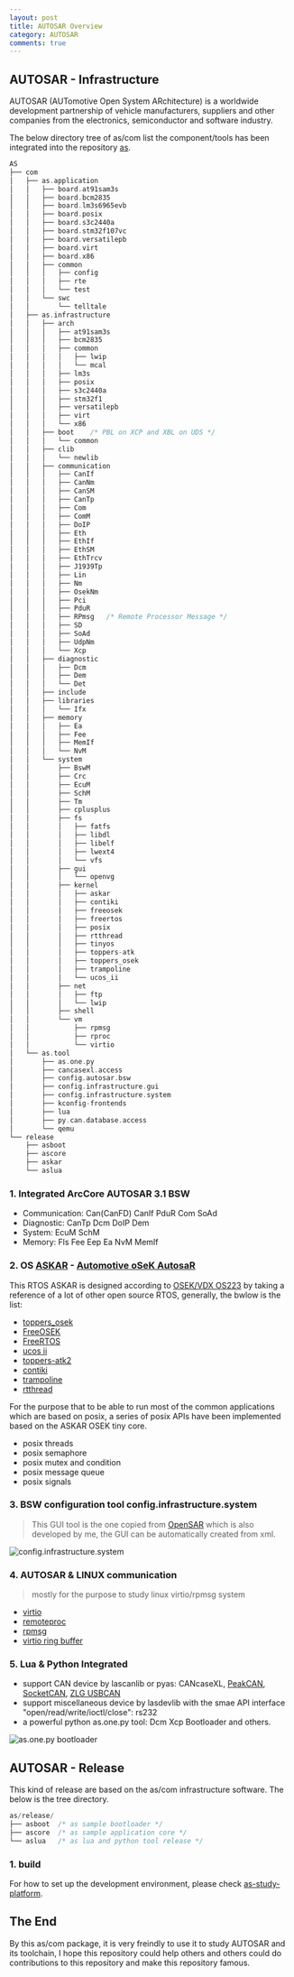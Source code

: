 ```yaml
---
layout: post
title: AUTOSAR Overview
category: AUTOSAR
comments: true
---
```


## AUTOSAR - Infrastructure

AUTOSAR (AUTomotive Open System ARchitecture) is a worldwide development partnership of vehicle manufacturers, suppliers and other companies from the electronics, semiconductor and software industry.

The below directory tree of as/com list the component/tools has been integrated into the repository [as](https://github.com/parai/as).

```c
AS
├── com
│   ├── as.application
│   │   ├── board.at91sam3s
│   │   ├── board.bcm2835
│   │   ├── board.lm3s6965evb
│   │   ├── board.posix
│   │   ├── board.s3c2440a
│   │   ├── board.stm32f107vc
│   │   ├── board.versatilepb
│   │   ├── board.virt
│   │   ├── board.x86
│   │   ├── common
│   │   │   ├── config
│   │   │   ├── rte
│   │   │   └── test
│   │   └── swc
│   │       └── telltale
│   ├── as.infrastructure
│   │   ├── arch
│   │   │   ├── at91sam3s
│   │   │   ├── bcm2835
│   │   │   ├── common
│   │   │   │   ├── lwip
│   │   │   │   └── mcal
│   │   │   ├── lm3s
│   │   │   ├── posix
│   │   │   ├── s3c2440a
│   │   │   ├── stm32f1
│   │   │   ├── versatilepb
│   │   │   ├── virt
│   │   │   └── x86
│   │   ├── boot	/* PBL on XCP and XBL on UDS */
│   │   │   └── common
│   │   ├── clib
│   │   │   └── newlib
│   │   ├── communication
│   │   │   ├── CanIf
│   │   │   ├── CanNm
│   │   │   ├── CanSM
│   │   │   ├── CanTp
│   │   │   ├── Com
│   │   │   ├── ComM
│   │   │   ├── DoIP
│   │   │   ├── Eth
│   │   │   ├── EthIf
│   │   │   ├── EthSM
│   │   │   ├── EthTrcv
│   │   │   ├── J1939Tp
│   │   │   ├── Lin
│   │   │   ├── Nm
│   │   │   ├── OsekNm
│   │   │   ├── Pci
│   │   │   ├── PduR
│   │   │   ├── RPmsg	/* Remote Processor Message */
│   │   │   ├── SD
│   │   │   ├── SoAd
│   │   │   ├── UdpNm
│   │   │   └── Xcp
│   │   ├── diagnostic
│   │   │   ├── Dcm
│   │   │   ├── Dem
│   │   │   └── Det
│   │   ├── include
│   │   ├── libraries
│   │   │   └── Ifx
│   │   ├── memory
│   │   │   ├── Ea
│   │   │   ├── Fee
│   │   │   ├── MemIf
│   │   │   └── NvM
│   │   └── system
│   │       ├── BswM
│   │       ├── Crc
│   │       ├── EcuM
│   │       ├── SchM
│   │       ├── Tm
│   │       ├── cplusplus
│   │       ├── fs
│   │       │   ├── fatfs
│   │       │   ├── libdl
│   │       │   ├── libelf
│   │       │   ├── lwext4
│   │       │   └── vfs
│   │       ├── gui
│   │       │   └── openvg
│   │       ├── kernel
│   │       │   ├── askar
│   │       │   ├── contiki
│   │       │   ├── freeosek
│   │       │   ├── freertos
│   │       │   ├── posix
│   │       │   ├── rtthread
│   │       │   ├── tinyos
│   │       │   ├── toppers-atk
│   │       │   ├── toppers_osek
│   │       │   ├── trampoline
│   │       │   └── ucos_ii
│   │       ├── net
│   │       │   ├── ftp
│   │       │   └── lwip
│   │       ├── shell
│   │       └── vm
│   │           ├── rpmsg
│   │           ├── rproc
│   │           └── virtio
│   └── as.tool
│       ├── as.one.py
│       ├── cancasexl.access
│       ├── config.autosar.bsw
│       ├── config.infrastructure.gui
│       ├── config.infrastructure.system
│       ├── kconfig-frontends
│       ├── lua
│       ├── py.can.database.access
│       └── qemu
└── release
    ├── asboot
    ├── ascore
    ├── askar
    └── aslua
```

### 1. Integrated ArcCore AUTOSAR 3.1 BSW
* Communication: Can(CanFD) CanIf PduR Com SoAd
* Diagnostic: CanTp Dcm DoIP Dem
* System: EcuM SchM
* Memory: Fls Fee Eep Ea NvM MemIf

### 2. OS [ASKAR](https://github.com/parai/as/tree/master/com/as.infrastructure/system/kernel/askar) - [Automotive oSeK AutosaR](http://parai.github.io/as/autosar/2017/10/27/ASKAR-architecture.html)
This RTOS ASKAR is designed according to [OSEK/VDX OS223](http://trampolinebin.rts-software.org/os223.pdf) by taking a reference of a lot of other open source RTOS, generally, the bwlow is the list:

* [toppers_osek](https://www.toppers.jp/osek-os.html)
* [FreeOSEK](http://opensek.sourceforge.net/)
* [FreeRTOS](http://www.freertos.org/)
* [ucos ii](https://www.micrium.com/)
* [toppers-atk2](https://www.toppers.jp/atk2.html)
* [contiki](http://contiki-os.org/)
* [trampoline](https://github.com/TrampolineRTOS/trampoline)
* [rtthread](https://github.com/RT-Thread/rt-thread)

For the purpose that to be able to run most of the common applications which are based on posix, a series of posix APIs have been implemented based on the ASKAR OSEK tiny core.

* posix threads
* posix semaphore
* posix mutex and condition
* posix message queue
* posix signals

### 3. BSW configuration tool config.infrastructure.system
> This GUI tool is the one copied from [OpenSAR](https://github.com/parai/OpenSAR.git) which is also developed by me, the GUI can be automatically created from xml.

![config.infrastructure.system](/as/images/config.infrastructure.system.gif)

### 4. AUTOSAR & LINUX communication
> mostly for the purpose to study linux virtio/rpmsg system

* [virtio](http://docs.oasis-open.org/virtio/virtio/v1.0/csprd01/virtio-v1.0-csprd01.pdf)
* [remoteproc](https://www.kernel.org/doc/Documentation/remoteproc.txt)
* [rpmsg](https://www.kernel.org/doc/Documentation/rpmsg.txt)
* [virtio ring buffer](http://www.ibm.com/developerworks/cn/linux/1402_caobb_virtio/)


### 5. Lua & Python Integrated
* support CAN device by lascanlib or pyas: CANcaseXL, [PeakCAN](http://www.peak-system.com/PCAN-USB.199.0.html?L=1), [SocketCAN](https://en.wikipedia.org/wiki/SocketCAN), [ZLG USBCAN](http://www.zlg.cn/can/can/product/id/22.html)
* support miscellaneous device by lasdevlib with the smae API interface "open/read/write/ioctl/close": rs232
* a powerful python as.one.py tool: Dcm Xcp Bootloader and others.

![as.one.py bootloader](/as/images/python3-asone-tool.png)

## AUTOSAR - Release

This kind of release are based on the as/com infrastructure software. The below is the tree directory.

```c
as/release/
├── asboot	/* as sample bootloader */
├── ascore	/* as sample application core */
└── aslua	/* as lua and python tool release */
```

### 1. build

For how to set up the development environment, please check [as-study-platform](http://parai.github.io/as/autosar/2018/02/20/as-study-platform.html).

## The End
By this as/com package, it is very freindly to use it to study AUTOSAR and its toolchain, I hope this repository could help others and others could do contributions to this repository and make this repository famous.
